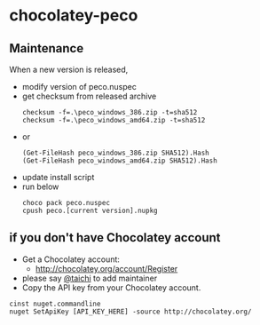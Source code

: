 chocolatey-peco
===============

## Maintenance

When a new version is released,

* modify version of peco.nuspec
* get checksum from released archive
  ```
  checksum -f=.\peco_windows_386.zip -t=sha512
  checksum -f=.\peco_windows_amd64.zip -t=sha512
  ```
* or
  ```
  (Get-FileHash peco_windows_386.zip SHA512).Hash
  (Get-FileHash peco_windows_amd64.zip SHA512).Hash
  ```
* update install script
* run below
  ```
  choco pack peco.nuspec
  cpush peco.[current version].nupkg
  ```


## if you don't have Chocolatey account
* Get a Chocolatey account:
    * http://chocolatey.org/account/Register
* please say [@taichi](https://twitter.com/ryushi) to add maintainer
* Copy the API key from your Chocolatey account.

```
cinst nuget.commandline
nuget SetApiKey [API_KEY_HERE] -source http://chocolatey.org/
```
